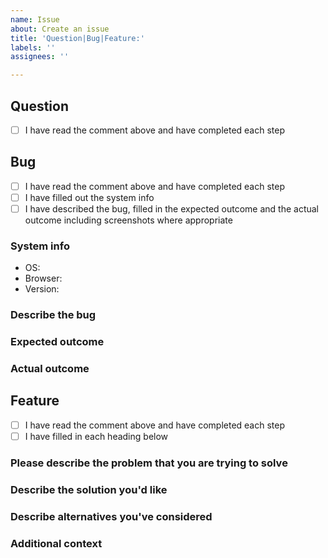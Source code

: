 ```yaml
---
name: Issue
about: Create an issue
title: 'Question|Bug|Feature:'
labels: ''
assignees: ''

---
```


<!--
# Issue template

Thanks for opening an issue. Be sure to fill in the template

## Step one - Check for duplicated issues

Have you searched for this issue or similar issue? Be sure to searched closed
issues too. If you find an issue and have anything to add, please do

## Step two - Create a suitable title

Aim to provide a descriptive title. eg. a title such as 'Bug: searching foo
causes crash' would be preferred to 'crash'

Start the title with the type of issue: Question|Bug|Feature

## Step three - Fill out the template below (Delete unused headers)

-->

## Question

- [ ] I have read the comment above and have completed each step

## Bug

- [ ] I have read the comment above and have completed each step
- [ ] I have filled out the system info
- [ ] I have described the bug, filled in the expected outcome and the actual
outcome including screenshots where appropriate

### System info

- OS: <!-- Do uname -a if on linux -->
- Browser: <!-- If applicable -->
- Version:

### Describe the bug

### Expected outcome

### Actual outcome

## Feature

- [ ] I have read the comment above and have completed each step
- [ ] I have filled in each heading below

### Please describe the problem that you are trying to solve

<!--
A clear and concise description of what the problem is. Ex. I'm always
frustrated when [...]
-->

### Describe the solution you'd like

<!-- A clear and concise description of what you want to happen. -->

### Describe alternatives you've considered

<!--
A clear and concise description of any alternative solutions or features
you've considered.
-->

### Additional context

<!-- Add any other context or screenshots about the feature request here. -->

